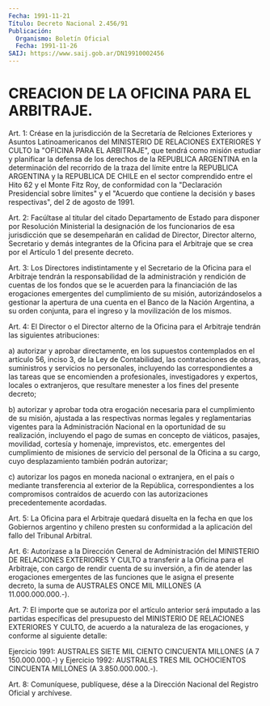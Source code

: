 ```yaml
---
Fecha: 1991-11-21
Título: Decreto Nacional 2.456/91
Publicación:
  Organismo: Boletín Oficial
  Fecha: 1991-11-26
SAIJ: https://www.saij.gob.ar/DN19910002456
---
```

# CREACION DE LA OFICINA PARA EL ARBITRAJE.

<a id="1"></a>
Art. 1: Créase en la jurisdicción de la Secretaría de Relciones Exteriores  y Asuntos Latinoamericanos del MINISTERIO DE RELACIONES EXTERIORES Y  CULTO la "OFICINA PARA EL ARBITRAJE", que tendrá como misión estudiar  y  planificar  la  defensa  de  los derechos de la REPUBLICA ARGENTINA en la determinación del recorrido  de  la traza del límite entre la REPUBLICA ARGENTINA y la REPUBLICA DE CHILE  en el  sector  comprendido  entre  el  Hito 62 y el Monte Fitz Roy, de conformidad con la "Declaración Presidencial  sobre  límites"  y el "Acuerdo  que  contiene  la decisión y bases respectivas", del 2 de agosto de 1991.

<a id="2"></a>
Art. 2: Facúltase al titular del citado Departamento de Estado para disponer  por  Resolución  Ministerial  la  designación de los funcionarios de esa jurisdicción que se desempeñarán  en calidad de Director,  Director alterno, Secretario y demás integrantes  de  la Oficina para  el  Arbitraje  que  se  crea  por  el  Artículo 1 del presente decreto.

<a id="3"></a>
Art.  3:  Los Directores indistintamente y el Secretario de la Oficina  para  el   Arbitraje  tendrán  la  responsabilidad  de  la administración y rendición  de  cuentas  de  los  fondos  que se le acuerden  para  la  financiación de las erogaciones emergentes  del cumplimiento  de  su  misión,    autorizándoselos  a  gestionar  la apertura de una cuenta en el Banco  de  la  Nación  Argentina, a su orden  conjunta, para el ingreso y la movilización de  los  mismos.

<a id="4"></a>
Art. 4: El Director o el Director alterno de la Oficina para el Arbitraje tendrán las siguientes atribuciones:

a) autorizar y aprobar directamente, en los supuestos contemplados en el artículo 56, inciso 3, de la Ley de Contabilidad,  las contrataciones de obras, suministros y servicios no personales, incluyendo  las correspondientes a las tareas que se encomienden a profesionales,  investigadores  y expertos, locales o extranjeros,  que  resultare  menester  a  los fines  del  presente decreto;

b)  autorizar  y  aprobar toda otra erogación  necesaria  para  el cumplimiento  de  su misión,  ajustada  a  las  respectivas  normas legales y reglamentarias  vigentes  para la Administración Nacional en la oportunidad de su realización,  incluyendo  el  pago de sumas en  concepto de viáticos, pasajes, movilidad, cortesía y  homenaje, imprevistos,  etc.  emergentes  del  cumplimiento  de  misiones  de servicio del personal de la Oficina a su cargo, cuyo desplazamiento también podrán autorizar;

c)  autorizar  los  pagos  en  moneda nacional o extranjera, en el país  o  mediante  transferencia  al   exterior  de  la  República, correspondientes a los compromisos contraídos  de  acuerdo  con las autorizaciones precedentemente acordadas.

<a id="5"></a>
Art.  5:  La  Oficina para el Arbitraje quedará disuelta en la fecha  en  que  los  Gobiernos   argentino  y  chileno  presten  su conformidad  a  la  aplicación  del fallo  del  Tribunal  Arbitral.

<a id="6"></a>
Art. 6: Autorízase a la Dirección General de Administración del MINISTERIO  DE  RELACIONES  EXTERIORES  Y  CULTO a transferir a la Oficina  para  el  Arbitraje,  con  cargo de rendir  cuenta  de  su inversión,  a  fin  de atender las erogaciones  emergentes  de  las funciones que le asigna  el  presente decreto, la suma de AUSTRALES ONCE MIL MILLONES (A 11.000.000.000.-).

<a id="7"></a>
Art.  7:  El  importe que se autoriza por el artículo anterior será   imputado a las  partidas  específicas  del  presupuesto  del MINISTERIO  DE  RELACIONES  EXTERIORES  Y  CULTO,  de  acuerdo a la naturaleza  de  las  erogaciones,  y conforme al siguiente detalle:

Ejercicio 1991: AUSTRALES SIETE MIL  CIENTO CINCUENTA MILLONES (A 7 150.000.000.-)  y Ejercicio 1992: AUSTRALES  TRES  MIL  OCHOCIENTOS CINCUENTA MILLONES (A 3.850.000.000.-).

<a id="8"></a>
Art.  8: Comuníquese, publíquese, dése a la Dirección Nacional del Registro Oficial y archívese.
